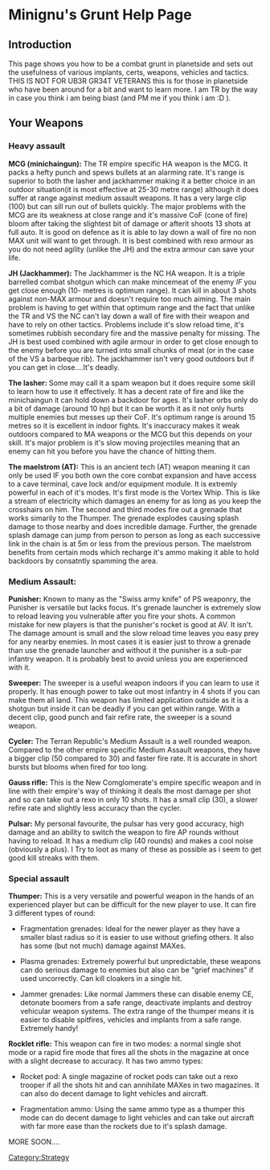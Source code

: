 # Minignu's Grunt Help Page

## Introduction

This page shows you how to be a combat grunt in planetside and sets out
the usefulness of various implants, certs, weapons, vehicles and
tactics. THIS IS NOT FOR UB3R GR34T VETERANS this is for those in
planetside who have been around for a bit and want to learn more. I am
TR by the way in case you think i am being biast (and PM me if you think
i am :D ).

## Your Weapons

### Heavy assault

**MCG (minichaingun):** The TR empire specific HA weapon is the MCG. It
packs a hefty punch and spews bullets at an alarming rate. It's range is
superior to both the lasher and jackhammer making it a better choice in
an outdoor situation(it is most effective at 25-30 metre range) although
it does suffer at range against medium assault weapons. It has a very
large clip (100) but can sill run out of bullets quickly. The major
problems with the MCG are its weakness at close range and it's massive
CoF (cone of fire) bloom after taking the slightest bit of damage or
afterit shoots 13 shots at full auto. It is good on defence as it is
able to lay down a wall of fire no non MAX unit will want to get
through. It is best combined with rexo armour as you do not need agility
(unlike the JH) and the extra armour can save your life.

**JH (Jackhammer):** The Jackhammer is the NC HA weapon. It is a triple
barrelled combat shotgun which can make mincemeat of the enemy _IF_ you
get close enough (10- metres is optimum range). It can kill in about 3
shots against non-MAX armour and doesn't require too much aiming. The
main problem is having to get within that optimum range and the fact
that unlike the TR and VS the NC can't lay down a wall of fire with
their weapon and have to rely on other tactics. Problems include it's
slow reload time, it's sometimes rubbish secondary fire and the massive
penalty for missing. The JH is best used combined with agile armour in
order to get close enough to the enemy before you are turned into small
chunks of meat (or in the case of the VS a barbeque rib). The jackhammer
isn't very good outdoors but if you can get in close....It's deadly.

**The lasher:** Some may call it a spam weapon but it does require some
skill to learn how to use it effectively. It has a decent rate of fire
and like the minichaingun it can hold down a backdoor for ages. It's
lasher orbs only do a bit of damage (around 10 hp) but it can be worth
it as it not only hurts multiple enemies but messes up their CoF. It's
optimum range is around 15 metres so it is excellent in indoor fights.
It's inaccuracy makes it weak outdoors compared to MA weapons or the MCG
but this depends on your skill. It's major problem is it's slow moving
projectiles meaning that an enemy can hit you before you have the chance
of hitting them.

**The maelstrom (AT):** This is an ancient tech (AT) weapon meaning it
can only be used IF you both own the core combat expansion and have
access to a cave terminal, cave lock and/or equipment module. It is
extremly powerful in each of it's modes. It's first mode is the Vortex
Whip. This is like a stream of electricity which damages an enemy for as
long as you keep the crosshairs on him. The second and third modes fire
out a grenade that works simarily to the Thumper. The grenade explodes
causing splash damage to those nearby and does incredible damage.
Further, the grenade splash damage can jump from person to person as
long as each successive link in the chain is at 5m or less from the
previous person. The maelstrom benefits from certain mods which recharge
it's ammo making it able to hold backdoors by consatntly spamming the
area.

### Medium Assault:

**Punisher:** Known to many as the "Swiss army knife" of PS weaponry,
the Punisher is versatile but lacks focus. It's grenade launcher is
extremely slow to reload leaving you vulnerable after you fire your
shots. A common mistake for new players is that the punisher's rocket is
good at AV. It isn't. The damage amount is small and the slow reload
time leaves you easy prey for any nearby enemies. In most cases it is
easier just to throw a grenade than use the grenade launcher and without
it the punisher is a sub-par infantry weapon. It is probably best to
avoid unless you are experienced with it.

**Sweeper:** The sweeper is a useful weapon indoors if you can learn to
use it properly. It has enough power to take out most infantry in 4
shots if you can make them all land. This weapon has limited application
outside as it is a shotgun but inside it can be deadly if you can get
within range. With a decent clip, good punch and fair refire rate, the
sweeper is a sound weapon.

**Cycler:** The Terran Republic's Medium Assault is a well rounded
weapon. Compared to the other empire specific Medium Assault weapons,
they have a bigger clip (50 compared to 30) and faster fire rate. It is
accurate in short bursts but blooms when fired for too long.

**Gauss rifle:** This is the New Comglomerate's empire specific weapon
and in line with their empire's way of thinking it deals the most damage
per shot and so can take out a rexo in only 10 shots. It has a small
clip (30), a slower refire rate and slightly less accuracy than the
cycler.

**Pulsar:** My personal favourite, the pulsar has very good accuracy,
high damage and an ability to switch the weapon to fire AP rounds
without having to reload. It has a medium clip (40 rounds) and makes a
cool noise (obviously a plus). I Try to loot as many of these as
possible as i seem to get good kill streaks with them.

### Special assault

**Thumper:** This is a very versatile and powerful weapon in the hands
of an experienced player but can be difficult for the new player to use.
It can fire 3 different types of round:

- Fragmentation grenades: Ideal for the newer player as they have a
  smaller blast radius so it is easier to use without griefing others.
  It also has some (but not much) damage against MAXes.

<!-- -->

- Plasma grenades: Extremely powerful but unpredictable, these weapons
  can do serious damage to enemies but also can be "grief machines" if
  used uncorrectly. Can kill cloakers in a single hit.

<!-- -->

- Jammer grenades: Like normal Jammers these can disable enemy CE,
  detonate boomers from a safe range, deactivate implants and destroy
  vehicular weapon systems. The extra range of the thumper means it is
  easier to disable spitfires, vehicles and implants from a safe
  range. Extremely handy!

**Rocklet rifle:** This weapon can fire in two modes: a normal single
shot mode or a rapid fire mode that fires all the shots in the magazine
at once with a slight decrease to accuracy. It has two ammo types:

- Rocket pod: A single magazine of rocket pods can take out a rexo
  trooper if all the shots hit and can annihilate MAXes in two
  magazines. It can also do decent damage to light vehicles and
  aircraft.

<!-- -->

- Fragmentation ammo: Using the same ammo type as a thumper this mode
  can do decent damage to light vehicles and can take out aircraft
  with far more ease than the rockets due to it's splash damage.

MORE SOON....

[Category:Strategy](/Category:Strategy "wikilink")
